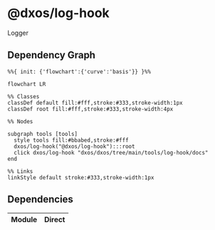 # @dxos/log-hook

Logger

## Dependency Graph

```mermaid
%%{ init: {'flowchart':{'curve':'basis'}} }%%

flowchart LR

%% Classes
classDef default fill:#fff,stroke:#333,stroke-width:1px
classDef root fill:#fff,stroke:#333,stroke-width:4px

%% Nodes

subgraph tools [tools]
  style tools fill:#bbabed,stroke:#fff
  dxos/log-hook("@dxos/log-hook"):::root
  click dxos/log-hook "dxos/dxos/tree/main/tools/log-hook/docs"
end

%% Links
linkStyle default stroke:#333,stroke-width:1px
```

## Dependencies

| Module | Direct |
|---|---|
